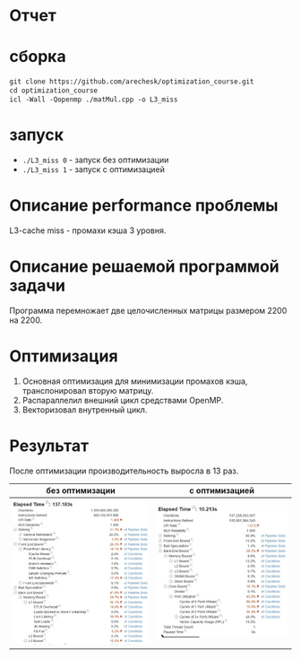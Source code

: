 # Отчет

# сборка
```
git clone https://github.com/arechesk/optimization_course.git
cd optimization_course
icl -Wall -Qopenmp ./matMul.cpp -o L3_miss

```

# запуск
- ```./L3_miss 0``` - запуск без оптимизации
- ```./L3_miss 1``` - запуск с оптимизацией 

# Описание performance проблемы
L3-cache miss - промахи кэша 3 уровня.

# Описание решаемой программой задачи
Программа перемножает две целочисленных матрицы размером 2200 на 2200.

# Оптимизация
1. Основная оптимизация для минимизации промахов кэша, транспонировал вторую матрицу.
2. Распараллелил внешний цикл средствами OpenMP.
3. Векторизовал внутренный цикл.

# Результат
После оптимизации производительность выросла в 13 раз.

|**без оптимизации**|**с оптимизацией**|
|--|--|
|![](./img/0.jpg)| ![](./img/1.jpg)|
